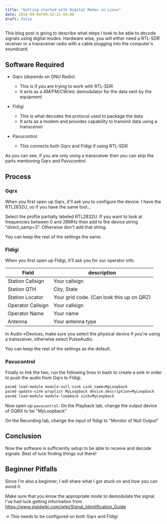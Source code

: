 ```yaml
---
title: "Getting started with Digital Modes in Linux"
date: 2019-09-04T09:52:21-04:00
draft: false
---
```


This blog post is going to describe what steps I took to be able to decode signals using digital modes. Hardware wise, you will either need a RTL-SDR receiver or a transceiver radio with a cable plugging into the computer's soundcard.

## Software Required

- Gqrx (depends on GNU Radio)

  - This is if you are trying to work with RTL-SDR
  - It acts as a AM/FM/CW/etc demodulator for the data sent by the equipment

- Fldigi

  - This is what decodes the protocol used to package the data
  - It acts as a modem and provides capability to transmit data using a transceiver 

- Pavucontrol

  - This connects both Gqrx and Fldigi if using RTL-SDR

As you can see, if you are only using a transceiver then you can skip the parts mentioning Gqrx and Pavucontrol

## Process

### Gqrx

When you first open up Gqrx, it'll ask you to configure the device. I have the RTL2832U, so if you have the same tool...

Select the profile partially labeled RTL2832U. If you want to look at frequencies between 0 and 28MHz then add to the device string "direct_samp=3". Otherwise don't add that string. 

You can keep the rest of the settings the same.

### Fldigi

When you first open up Fldigi, it'll ask you for our operator info.

| Field             | description                               |
| ----------------- | ----------------------------------------- |
| Station Callsign  | Your callsign                             |
| Station QTH       | City, State                               |
| Station Locator   | Your grid code. (Can look this up on QRZ) |
| Operator Callsign | Your callsign                             |
| Operator Name     | Your name                                 |
| Antenna           | Your antenna type                         |

In Audio->Devices, make sure you select the physical device if you're using a transceiver, otherwise select PulseAudio.

You can keep the rest of the settings as the default.

### Pavucontrol

Finally to link the two, run the following lines in bash to create a sink in order to push the audio from Gqrx to Fldigi.

```bash
pacmd load-module module-null-sink sink_name=MyLoopback
pacmd update-sink-proplist MyLoopback device.description=MyLoopback
pacmd load-module module-loopback sink=MyLoopback
```

Now open up `pavucontrol`. On the Playback tab, change the output device of GQRX to be "MyLoopback"

On the Recording tab, change the input of fldigi to "Monitor of Null Output"

## Conclusion

Now the software is sufficiently setup to be able to receive and decode signals. Best of luck finding things out there!

## Beginner Pitfalls

Since I'm also a beginner, I will share what I got stuck on and how you can avoid it.

Make sure that you know the appropriate mode to demodulate the signal. I've had luck getting information from https://www.sigidwiki.com/wiki/Signal_Identification_Guide

-> This needs to be configured on both Gqrx and Fldigi